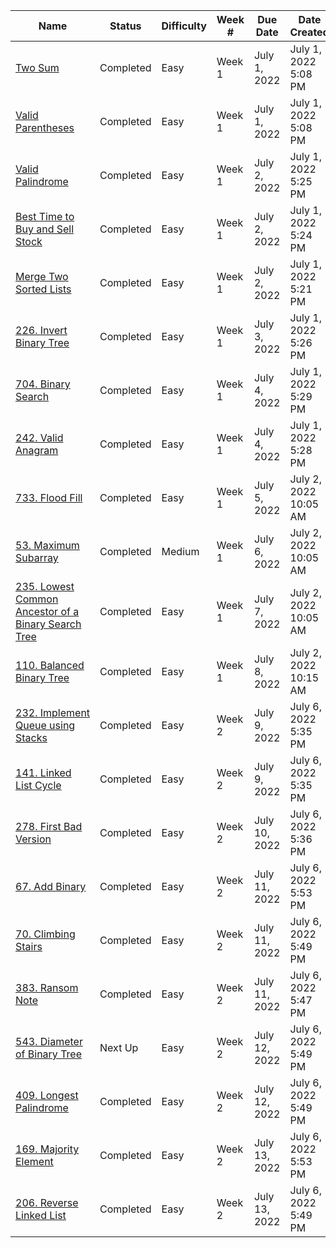 ﻿| Name                                                              | Status    | Difficulty | Week # | Due Date      | Date Created          |
| ----------------------------------------------------------------- | --------- | ---------- | ------ | ------------- | --------------------- |
| [Two Sum](week1/twoSum/)                                          | Completed | Easy       | Week 1 | July 1, 2022  | July 1, 2022 5:08 PM  |
| [Valid Parentheses](week1/validParentheses/)                      | Completed | Easy       | Week 1 | July 1, 2022  | July 1, 2022 5:08 PM  |
| [Valid Palindrome](week1/validPalindrome/)                        | Completed | Easy       | Week 1 | July 2, 2022  | July 1, 2022 5:25 PM  |
| [Best Time to Buy and Sell Stock](week1/bestTimeToBuyStock/)      | Completed | Easy       | Week 1 | July 2, 2022  | July 1, 2022 5:24 PM  |
| [Merge Two Sorted Lists](week1/mergeTwoSortedLists/)              | Completed | Easy       | Week 1 | July 2, 2022  | July 1, 2022 5:21 PM  |
| [226. Invert Binary Tree](week1/invertBinaryTree/)                | Completed | Easy       | Week 1 | July 3, 2022  | July 1, 2022 5:26 PM  |
| [704. Binary Search](week1/binarySearch/)                         | Completed | Easy       | Week 1 | July 4, 2022  | July 1, 2022 5:29 PM  |
| [242. Valid Anagram](week1/validAnagram/)                         | Completed | Easy       | Week 1 | July 4, 2022  | July 1, 2022 5:28 PM  |
| [733. Flood Fill](week1/floodFill/)                               | Completed | Easy       | Week 1 | July 5, 2022  | July 2, 2022 10:05 AM |
| [53. Maximum Subarray](week1/maximumSubarray/)                    | Completed | Medium     | Week 1 | July 6, 2022  | July 2, 2022 10:05 AM |
| [235. Lowest Common Ancestor of a Binary Search Tree](week1/LCA/) | Completed | Easy       | Week 1 | July 7, 2022  | July 2, 2022 10:05 AM |
| [110. Balanced Binary Tree](week1/balancedBinaryTree/)            | Completed | Easy       | Week 1 | July 8, 2022  | July 2, 2022 10:15 AM |
| [232. Implement Queue using Stacks](week2/queueUsingStack/)       | Completed | Easy       | Week 2 | July 9, 2022  | July 6, 2022 5:35 PM  |
| [141. Linked List Cycle](week2/linkedListCycle/)                  | Completed | Easy       | Week 2 | July 9, 2022  | July 6, 2022 5:35 PM  |
| [278. First Bad Version](week2/firstBadVersion/)                  | Completed | Easy       | Week 2 | July 10, 2022 | July 6, 2022 5:36 PM  |
| [67. Add Binary](week2/addBinary/)                                | Completed | Easy       | Week 2 | July 11, 2022 | July 6, 2022 5:53 PM  |
| [70. Climbing Stairs](week2/climbingStairs/)                      | Completed | Easy       | Week 2 | July 11, 2022 | July 6, 2022 5:49 PM  |
| [383. Ransom Note](week2/ransomNote/)                             | Completed | Easy       | Week 2 | July 11, 2022 | July 6, 2022 5:47 PM  |
| [543. Diameter of Binary Tree](week2/diameterOfBinaryTree/)       | Next Up   | Easy       | Week 2 | July 12, 2022 | July 6, 2022 5:49 PM  |
| [409. Longest Palindrome](week2/longestPalindrome/)               | Completed | Easy       | Week 2 | July 12, 2022 | July 6, 2022 5:49 PM  |
| [169. Majority Element](week2/majorityElement/)                   | Completed | Easy       | Week 2 | July 13, 2022 | July 6, 2022 5:53 PM  |
| [206. Reverse Linked List](week2/reverseLinkedList/)              | Completed | Easy       | Week 2 | July 13, 2022 | July 6, 2022 5:49 PM  |